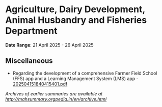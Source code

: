 # Agriculture, Dairy Development, Animal Husbandry and Fisheries Department

**Date Range**: 21 April 2025 - 26 April 2025


## Miscellaneous
- Regarding the development of a comprehensive Farmer Field School (FFS) app and a Learning Management System (LMS) app -\
  [202504151840415401.pdf](https://gr.maharashtra.gov.in/Site/Upload/Government%20Resolutions/English/202504151840415401.pdf.pdf)


*Archives of earlier summaries are available at http://mahsummary.orgpedia.in/en/archive.html*